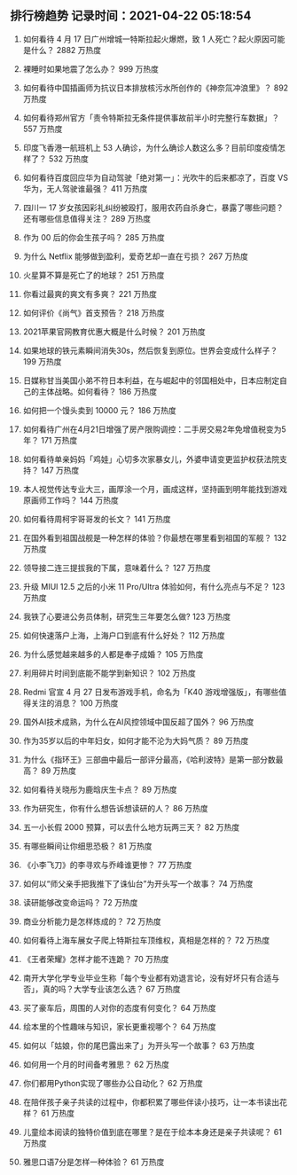 
## 排行榜趋势 记录时间：2021-04-22 05:18:54
  
  1. 如何看待 4 月 17 日广州增城一特斯拉起火爆燃，致 1 人死亡？起火原因可能是什么？ 2882 万热度
    
  2. 裸睡时如果地震了怎么办？ 999 万热度
    
  3. 如何看待中国插画师为抗议日本排放核污水所创作的《神奈氚冲浪里》？ 892 万热度
    
  4. 如何看待郑州官方「责令特斯拉无条件提供事故前半小时完整行车数据」？ 557 万热度
    
  5. 印度飞香港一航班机上 53 人确诊，为什么确诊人数这么多？目前印度疫情怎样了？ 532 万热度
    
  6. 如何看待百度回应华为自动驾驶「绝对第一」：光吹牛的后来都凉了，百度 VS 华为，无人驾驶谁最强？ 411 万热度
    
  7. 四川一 17 岁女孩因彩礼纠纷被殴打，服用农药自杀身亡，暴露了哪些问题？还有哪些信息值得关注？ 289 万热度
    
  8. 作为 00 后的你会生孩子吗？ 285 万热度
    
  9. 为什么 Netflix 能够做到盈利，爱奇艺却一直在亏损？ 267 万热度
    
  10. 火星算不算是死亡了的地球？ 251 万热度
    
  11. 你看过最爽的爽文有多爽？ 221 万热度
    
  12. 如何评价《尚气》首支预告？ 218 万热度
    
  13. 2021苹果官网教育优惠大概是什么时候？ 201 万热度
    
  14. 如果地球的铁元素瞬间消失30s，然后恢复到原位。世界会变成什么样子？ 199 万热度
    
  15. 日媒称甘当美国小弟不符日本利益，在与崛起中的邻国相处中，日本应制定自己的主体战略。如何看待？ 186 万热度
    
  16. 如何把一个馒头卖到 10000 元？ 186 万热度
    
  17. 如何看待广州在4月21日增强了房产限购调控：二手房交易2年免增值税变为5年？ 171 万热度
    
  18. 如何看待单亲妈妈「鸡娃」心切多次家暴女儿，外婆申请变更监护权获法院支持？ 147 万热度
    
  19. 本人视觉传达专业大三，画厚涂一个月，画成这样，坚持画到明年能找到游戏原画师工作吗？ 144 万热度
    
  20. 如何看待周柯宇哥哥发的长文？ 141 万热度
    
  21. 在国外看到祖国战舰是一种怎样的体验？你最想在哪里看到祖国的军舰？ 132 万热度
    
  22. 领导接二连三提拔我的下属，意味着什么？ 127 万热度
    
  23. 升级 MIUI 12.5 之后的小米 11 Pro/Ultra 体验如何，有什么亮点与不足？ 123 万热度
    
  24. 我铁了心要进公务员体制，研究生三年要怎么做? 123 万热度
    
  25. 如何快速落户上海，上海户口到底有什么好处？ 112 万热度
    
  26. 为什么感觉越来越多的人都是奉子成婚？ 105 万热度
    
  27. 利用碎片时间到底能不能学到新知识？ 102 万热度
    
  28. Redmi 官宣 4 月 27 日发布游戏手机，命名为「K40 游戏增强版」，有哪些值得关注的消息？ 100 万热度
    
  29. 国外AI技术成熟，为什么在AI风控领域中国反超了国外？ 96 万热度
    
  30. 作为35岁以后的中年妇女，如何才能不沦为大妈气质？ 89 万热度
    
  31. 为什么《指环王》三部曲中最后一部评分最高，《哈利波特》是第一部分数最高？ 89 万热度
    
  32. 如何看待关晓彤为鹿晗庆生卡点？ 89 万热度
    
  33. 作为研究生，你有什么想告诉想读研的人？ 86 万热度
    
  34. 五一小长假 2000 预算，可以去什么地方玩两三天？ 82 万热度
    
  35. 有哪些瞬间让你细思恐极？ 81 万热度
    
  36. 《小李飞刀》的李寻欢与乔峰谁更惨？ 77 万热度
    
  37. 如何以“师父亲手把我推下了诛仙台”为开头写一个故事？ 74 万热度
    
  38. 读研能够改变命运吗？ 72 万热度
    
  39. 商业分析能力是怎样炼成的？ 72 万热度
    
  40. 如何看待上海车展女子爬上特斯拉车顶维权，真相是怎样的？ 72 万热度
    
  41. 《王者荣耀》怎样才能不连跪？ 70 万热度
    
  42. 南开大学化学专业毕业生称「每个专业都有劝退言论，没有好坏只有合适与否」，真的吗？大学专业该怎么选？ 67 万热度
    
  43. 买了豪车后，周围的人对你的态度有何变化？ 64 万热度
    
  44. 绘本里的个性趣味与知识，家长更重视哪个？ 64 万热度
    
  45. 如何以「姑娘，你的尾巴露出来了」为开头写一个故事？ 63 万热度
    
  46. 如何用一个月的时间备考雅思？ 62 万热度
    
  47. 你们都用Python实现了哪些办公自动化？ 62 万热度
    
  48. 在陪伴孩子亲子共读的过程中，你都积累了哪些伴读小技巧，让一本书读出花样？ 61 万热度
    
  49. 儿童绘本阅读的独特价值到底在哪里？是在于绘本本身还是亲子共读呢？ 61 万热度
    
  50. 雅思口语7分是怎样一种体验？ 61 万热度
    
